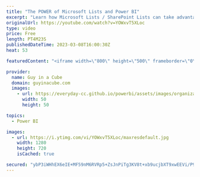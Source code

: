 ```yaml
---
title: "The POWER of Microsoft Lists and Power BI"
excerpt: "Learn how Microsoft Lists / SharePoint Lists can take advantage of Power BI! Daniel walks through how easy it is to start using today!  Create a report quickly from a SharePoint list or library https://learn.microsoft.com/power-bi/create-reports/service-quick-create-sharepoint-list  Daniel Glenn: https://twitter.com/DanielGlenn"
originalUrl: https://youtube.com/watch?v=YOWxvT5XLoc
type: video
price: Free
length: PT4M23S
publishedDateTime: 2023-03-08T16:00:30Z
heat: 53

featuredContent: "<iframe width=\"800\" height=\"500\" frameborder=\"0\" src=\"https://www.youtube.com/embed/YOWxvT5XLoc\" allow=\"accelerometer; autoplay; encrypted-media; gyroscope; picture-in-picture\" allowfullscreen></iframe>"

provider:
  name: Guy in a Cube
  domain: guyinacube.com
  images:
    - url: https://everyday-cc.github.io/powerbi/assets/images/organizations/guyinacube.com-50x50.jpg
      width: 50
      height: 50

topics:
  - Power BI

images:
  - url: https://i.ytimg.com/vi/YOWxvT5XLoc/maxresdefault.jpg
    width: 1280
    height: 720
    isCached: true

secured: "ybP3iWHhEX6eIE+MF59nM6RVRp5+ZsJnPiTg3KV8t+xb9ucjbXT9xwEEVi/P9Q799w4Js01vOwU9jRauK+6PP7+IMbOVMjdD/47yrrDXb22eqIvbca613JnqumKnb9FZYCRLx0V3Qkdxtas2HQ+ORdiB0g2rejP1IBVGshkuVji9rss8UHsg/LuUPW2Iqjbj6lo2yosJudH5qYIgZsMB2DG5ixc1jtoRoC06dOkkERbh6Z0SPODYAyysjFX9U0sZ25w5j/JKHENkcWcso08b1CQauK3EJyVVn8UL7mfKUXmCLGdLA4bWi459r4sn5MBczSxMIqhep6pECeNT07+t1muZ6Pjl1Gmtrl0ePnaTa7T6Lj5f6nDvgCbNppA9DFe2CAcvJ1/ZJnF7q1GJd3kaRXgN6PnKEB51toR65K3X+KI=;jIhLZCm/oenINsZEc8RAng=="
---
```


